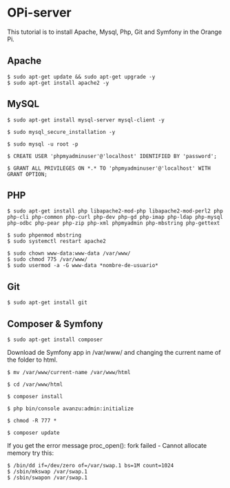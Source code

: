 # OPi-server

This tutorial is to install Apache, Mysql, Php, Git and Symfony in the Orange Pi.

## Apache
    $ sudo apt-get update && sudo apt-get upgrade -y
    $ sudo apt-get install apache2 -y
    
## MySQL
    $ sudo apt-get install mysql-server mysql-client -y
    
    $ sudo mysql_secure_installation -y
    
    $ sudo mysql -u root -p
    
    $ CREATE USER 'phpmyadminuser'@'localhost' IDENTIFIED BY 'password';
    
    $ GRANT ALL PRIVILEGES ON *.* TO 'phpmyadminuser'@'localhost' WITH GRANT OPTION;

## PHP
    $ sudo apt-get install php libapache2-mod-php libapache2-mod-perl2 php php-cli php-common php-curl php-dev php-gd php-imap php-ldap php-mysql php-odbc php-pear php-zip php-xml phpmyadmin php-mbstring php-gettext
    
    $ sudo phpenmod mbstring
    $ sudo systemctl restart apache2
    
    $ sudo chown www-data:www-data /var/www/
    $ sudo chmod 775 /var/www/
    $ sudo usermod -a -G www-data *nombre-de-usuario*
    
## Git
    $ sudo apt-get install git
    
## Composer & Symfony
    $ sudo apt-get install composer
    
Download de Symfony app in /var/www/ and changing the current name of the folder to html.

    $ mv /var/www/current-name /var/www/html

    $ cd /var/www/html
    
    $ composer install
    
    $ php bin/console avanzu:admin:initialize
    
    $ chmod -R 777 *

    $ composer update
If you get the error message proc_open(): fork failed - Cannot allocate memory try this:

    $ /bin/dd if=/dev/zero of=/var/swap.1 bs=1M count=1024
    $ /sbin/mkswap /var/swap.1
    $ /sbin/swapon /var/swap.1
